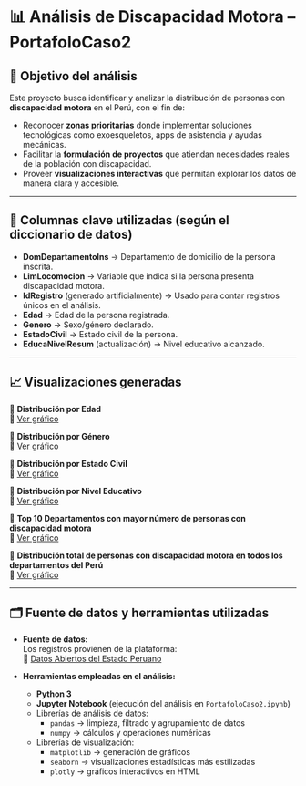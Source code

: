 # 📊 Análisis de Discapacidad Motora – PortafoloCaso2  

## 🎯 Objetivo del análisis  
Este proyecto busca identificar y analizar la distribución de personas con **discapacidad motora** en el Perú, con el fin de:  

- Reconocer **zonas prioritarias** donde implementar soluciones tecnológicas como exoesqueletos, apps de asistencia y ayudas mecánicas.  
- Facilitar la **formulación de proyectos** que atiendan necesidades reales de la población con discapacidad.  
- Proveer **visualizaciones interactivas** que permitan explorar los datos de manera clara y accesible.  

---

## 📂 Columnas clave utilizadas (según el diccionario de datos)  
- **DomDepartamentoIns** → Departamento de domicilio de la persona inscrita.  
- **LimLocomocion** → Variable que indica si la persona presenta discapacidad motora.  
- **IdRegistro** (generado artificialmente) → Usado para contar registros únicos en el análisis.  
- **Edad** → Edad de la persona registrada.  
- **Genero** → Sexo/género declarado.  
- **EstadoCivil** → Estado civil de la persona.  
- **EducaNivelResum** (actualización) → Nivel educativo alcanzado.  

---

## 📈 Visualizaciones generadas  

🔹 **Distribución por Edad**  
🔗 [Ver gráfico](./graficos/grafico_distribucion_edad.html)  

🔹 **Distribución por Género**  
🔗 [Ver gráfico](./graficos/grafico_Distribución_por_Género.html)  

🔹 **Distribución por Estado Civil**  
🔗 [Ver gráfico](./graficos/grafico_Distribución_por_Estado_Civil.html)  

🔹 **Distribución por Nivel Educativo**  
🔗 [Ver gráfico](./graficos/grafico_Distribución_por_Nivel_Educativo.html)  

🔹 **Top 10 Departamentos con mayor número de personas con discapacidad motora**  
🔗 [Ver gráfico](./graficos/top10_departamentos.png)  

🔹 **Distribución total de personas con discapacidad motora en todos los departamentos del Perú**  
🔗 [Ver gráfico](./graficos/distribucion_total.png)  

---

## 🗂️ Fuente de datos y herramientas utilizadas  

- **Fuente de datos:**  
  Los registros provienen de la plataforma:  
  🔗 [Datos Abiertos del Estado Peruano](https://www.datosabiertos.gob.pe/)  

- **Herramientas empleadas en el análisis:**  
  - **Python 3**  
  - **Jupyter Notebook** (ejecución del análisis en `PortafoloCaso2.ipynb`)  
  - Librerías de análisis de datos:  
    - `pandas` → limpieza, filtrado y agrupamiento de datos  
    - `numpy` → cálculos y operaciones numéricas  
  - Librerías de visualización:  
    - `matplotlib` → generación de gráficos  
    - `seaborn` → visualizaciones estadísticas más estilizadas  
    - `plotly` → gráficos interactivos en HTML  
